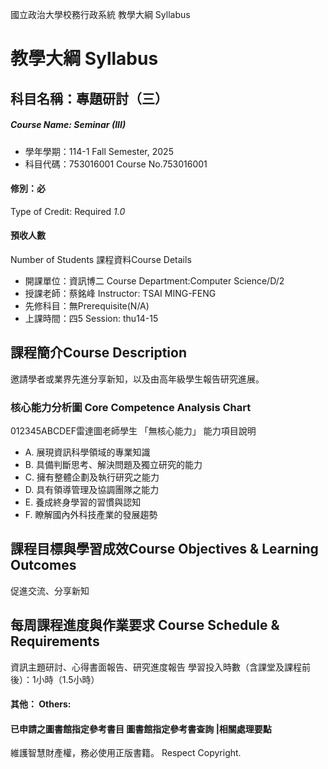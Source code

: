 國立政治大學校務行政系統 教學大綱 Syllabus
# 教學大綱 Syllabus
##  科目名稱：專題研討（三） 
#####  Course Name: Seminar (III)
  * 學年學期：114-1 Fall Semester, 2025 
  * 科目代碼：753016001 Course No.753016001
#### 修別：必
Type of Credit: Required 
_1.0_
#### 預收人數
Number of Students
課程資料Course Details
  * 開課單位：資訊博二 Course Department:Computer Science/D/2 
  * 授課老師：蔡銘峰 Instructor: TSAI MING-FENG 
  * 先修科目：無Prerequisite(N/A)
  * 上課時間：四5 Session: thu14-15
##  課程簡介Course Description
邀請學者或業界先進分享新知，以及由高年級學生報告研究進展。
###  核心能力分析圖 Core Competence Analysis Chart
012345ABCDEF雷達圖老師學生
「無核心能力」 
能力項目說明
  * A. 展現資訊科學領域的專業知識
  * B. 具備判斷思考、解決問題及獨立研究的能力
  * C. 擁有整體企劃及執行研究之能力
  * D. 具有領導管理及協調團隊之能力
  * E. 養成終身學習的習慣與認知
  * F. 瞭解國內外科技產業的發展趨勢
##  課程目標與學習成效Course Objectives & Learning Outcomes 
促進交流、分享新知
##  每周課程進度與作業要求 Course Schedule & Requirements
資訊主題研討、心得書面報告、研究進度報告
學習投入時數（含課堂及課程前後）：1小時（1.5小時）
####  其他： Others:
####  已申請之圖書館指定參考書目  圖書館指定參考書查詢 |相關處理要點
維護智慧財產權，務必使用正版書籍。 Respect Copyright.